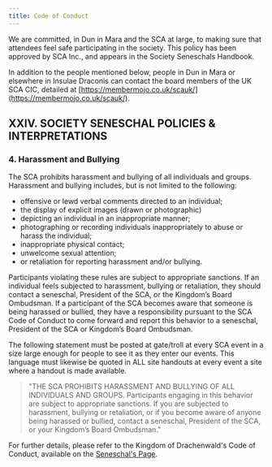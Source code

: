 ```yaml
---
title: Code of Conduct
---
```

We are committed, in Dun in Mara and the SCA at large, to making sure that attendees
feel safe participating in the society. This policy has been approved by SCA Inc., and
appears in the Society Seneschals Handbook.

In addition to the people mentioned below, people in Dun in Mara or elsewhere in Insulae Draconis can contact the board members of the UK SCA CIC, detailed at [https://membermojo.co.uk/scauk/](https://membermojo.co.uk/scauk/).

## XXIV. SOCIETY SENESCHAL POLICIES & INTERPRETATIONS

### 4. Harassment and Bullying

The SCA prohibits harassment and bullying of all individuals and groups.
Harassment and bullying includes, but is not limited to the following:

- offensive or lewd verbal comments directed to an individual;
- the display of explicit images (drawn or photographic)
- depicting an individual in an inappropriate manner;
- photographing or recording individuals inappropriately to abuse or harass the individual;
- inappropriate physical contact; 
- unwelcome sexual attention; 
- or retaliation for reporting harassment and/or bullying.

Participants violating these rules are subject to appropriate sanctions. If an individual feels subjected to harassment, bullying or retaliation, they should contact a seneschal, President of the SCA, or the Kingdom’s Board Ombudsman. If a participant of the SCA becomes aware that someone is being harassed or bullied, they have a responsibility pursuant to the SCA Code of Conduct to come forward and report this behavior to a seneschal, President of the SCA or Kingdom’s Board Ombudsman.

The following statement must be posted at gate/troll at every SCA event in a size large enough for people to see it as they enter our events. This language must likewise be quoted in ALL site handouts at every event a site where a handout is made available.

> "THE SCA PROHIBITS HARASSMENT AND BULLYING OF ALL INDIVIDUALS AND GROUPS.
> Participants engaging in this behavior are subject to appropriate sanctions.
> If you are subjected to harassment, bullying or retaliation, or if you become aware
> of anyone being harassed or bullied, contact a seneschal, President of the SCA, or
> your Kingdom’s Board Ombudsman."

For further details, please refer to the Kingdom of Drachenwald's Code of Conduct, available on the [Seneschal's Page](https://drachenwald.sca.org/offices/seneschal/).

